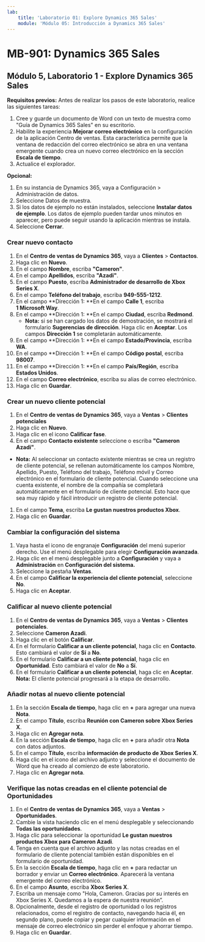 ```yaml
---
lab:
    title: 'Laboratorio 01: Explore Dynamics 365 Sales'
    module: 'Módulo 05: Introducción a Dynamics 365 Sales'
---
```


# MB-901: Dynamics 365 Sales
## Módulo 5, Laboratorio 1 - Explore Dynamics 365 Sales

**Requisitos previos:** Antes de realizar los pasos de este laboratorio, realice las siguientes tareas:

1. Cree y guarde un documento de Word con un texto de muestra como "Guía de Dynamics 365 Sales" en su escritorio.
1. Habilite la experiencia **Mejorar correo electrónico** en la configuración de la aplicación Centro de ventas. Esta característica permite que la ventana de redacción del correo electrónico se abra en una ventana emergente cuando crea un nuevo correo electrónico en la sección **Escala de tiempo**.
1. Actualice el explorador.

**Opcional:**
 
1. En su instancia de Dynamics 365, vaya a Configuración > Administración de datos.
1. Seleccione Datos de muestra.
1. Si los datos de ejemplo no están instalados, seleccione **Instalar datos de ejemplo**. Los datos de ejemplo pueden tardar unos minutos en aparecer, pero puede seguir usando la aplicación mientras se instala.
1. Seleccione **Cerrar**.

### Crear nuevo contacto

1. En el **Centro de ventas de Dynamics 365**, vaya a **Clientes** > **Contactos**.
1. Haga clic en **Nuevo**.
1. En el campo **Nombre**, escriba **"Cameron"**.
1. En el campo **Apellidos**, escriba **"Azadi"**.
1. En el campo **Puesto**, escriba **Administrador de desarrollo de Xbox Series X**.
1. En el campo **Teléfono del trabajo**, escriba **949-555-1212**.
1. En el campo **Dirección 1: **En el campo **Calle 1**, escriba **1 Microsoft Way**.
1. En el campo **Dirección 1: **En el campo **Ciudad**, escriba **Redmond**.
    - **Nota:** si se han cargado los datos de demostración, se mostrará el formulario **Sugerencias de dirección**. Haga clic en **Aceptar**. Los campos **Dirección 1** se completarán automáticamente. 
1. En el campo **Dirección 1: **En el campo **Estado/Provincia**, escriba **WA**.
1. En el campo **Dirección 1: **En el campo **Código postal**, escriba **98007**.
1. En el campo **Dirección 1: **En el campo **País/Región**, escriba **Estados Unidos**.
1. En el campo **Correo electrónico**, escriba su alias de correo electrónico.
1. Haga clic en **Guardar**.

### Crear un nuevo cliente potencial

1. En el **Centro de ventas de Dynamics 365**, vaya a **Ventas** > **Clientes potenciales**
1. Haga clic en **Nuevo**.
1. Haga clic en el icono **Calificar fase**.
1. En el campo **Contacto existente**  seleccione o escriba **"Cameron Azadi"**.
- **Nota:** Al seleccionar un contacto existente mientras se crea un registro de cliente potencial, se rellenan automáticamente los campos Nombre, Apellido, Puesto, Teléfono del trabajo, Teléfono móvil y Correo electrónico en el formulario de cliente potencial. Cuando seleccione una cuenta existente,  el nombre de la compañía se completará automáticamente en el formulario de cliente potencial. Esto hace que sea muy rápido y fácil introducir un registro de cliente potencial.
1. En el campo **Tema**, escriba **Le gustan nuestros productos Xbox**.
1. Haga clic en **Guardar**.

### Cambiar la configuración del sistema

1. Vaya hasta el icono de engranaje **Configuración** del menú superior derecho. Use el menú desplegable para elegir **Configuración avanzada**.
1. Haga clic en el menú desplegable junto a **Configuración** y vaya a **Administración** en **Configuración del sistema.**
1. Seleccione la pestaña **Ventas**.
1. En el campo **Calificar la experiencia del cliente potencial**, seleccione **No**.
1. Haga clic en **Aceptar**.

### Calificar al nuevo cliente potencial

1. En el **Centro de ventas de Dynamics 365**, vaya a **Ventas** > **Clientes potenciales**.
1. Seleccione **Cameron Azadi**.
1. Haga clic en el botón **Calificar**.
1. En el formulario **Calificar a un cliente potencial**, haga clic en **Contacto**. Esto cambiará el valor de **Sí** a **No**.
1. En el formulario **Calificar a un cliente potencial**, haga clic en **Oportunidad**. Esto cambiará el valor de **No** a **Sí**.
1. En el formulario **Calificar a un cliente potencial**, haga clic en **Aceptar**. 
**Nota:** El cliente potencial progresará a la etapa de desarrollo.

### Añadir notas al nuevo cliente potencial

1. En la sección **Escala de tiempo**, haga clic en **+** para agregar una nueva **Nota**.
1. En el campo **Título**, escriba **Reunión con Cameron sobre Xbox Series X**.
1. Haga clic en **Agregar nota**.
1. En la sección **Escala de tiempo**, haga clic en **+** para añadir otra **Nota** con datos adjuntos.
1. En el campo **Título**, escriba **información de producto de Xbox Series X**.
1. Haga clic en el icono del archivo adjunto y seleccione el documento de Word que ha creado al comienzo de este laboratorio.
1. Haga clic en **Agregar nota**.

### Verifique las notas creadas en el cliente potencial de Oportunidades

1. En el **Centro de ventas de Dynamics 365**, vaya a **Ventas** > **Oportunidades**.
1. Cambie la vista haciendo clic en el menú desplegable y seleccionando **Todas las oportunidades**.
1. Haga clic para seleccionar la oportunidad **Le gustan nuestros productos Xbox para Cameron Azadi**.
1. Tenga en cuenta que el archivo adjunto y las notas creadas en el formulario de cliente potencial también están disponibles en el formulario de oportunidad. 
1. En la sección **Escala de tiempo**, haga clic en **+** para redactar un borrador y enviar un **Correo electrónico**. Aparecerá la ventana emergente del correo electrónico.
1. En el campo **Asunto**, escriba **Xbox Series X**.
1. Escriba un mensaje como "Hola, Cameron. Gracias por su interés en Xbox Series X. Quedamos a la espera de nuestra reunión”. 
1. Opcionalmente, desde el registro de oportunidad o los registros relacionados, como el registro de contacto, navegando hacia él, en segundo plano, puede copiar y pegar cualquier información en el mensaje de correo electrónico sin perder el enfoque y ahorrar tiempo.
1. Haga clic en **Guardar**.




